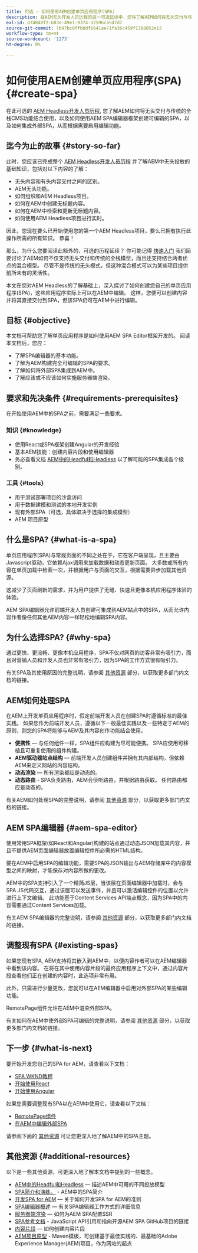 ```yaml
---
title: 可选 — 如何使用AEM创建单页应用程序(SPA)
description: 在AEM无头开发人员历程的这一可选延续中，您将了解AEM如何将无头交付与传统的全栈CMS功能结合使用，以及如何使用AEM SPA编辑器框架创建可编辑的SPA。
exl-id: d74848f2-683e-49e1-9374-32596ca5d7d7
source-git-commit: 7b97bc0ffb0df6641ae71fa36c459f1368052e12
workflow-type: tm+mt
source-wordcount: '1273'
ht-degree: 0%

---
```


# 如何使用AEM创建单页应用程序(SPA) {#create-spa}

在此可选的 [AEM Headless开发人员历程,](overview.md) 您了解AEM如何将无头交付与传统的全栈CMS功能结合使用，以及如何使用AEM SPA编辑器框架创建可编辑的SPA，以及如何集成外部SPA，从而根据需要启用编辑功能。

## 迄今为止的故事 {#story-so-far}

此时，您应该已完成整个 [AEM Headless开发人员历程](overview.md) 并了解AEM中无头投放的基础知识，包括对以下内容的了解：

* 无头内容和有头内容交付之间的区别。
* AEM无头功能。
* 如何组织和AEM Headless项目。
* 如何在AEM中创建无标题内容。
* 如何在AEM中检索和更新无标题内容。
* 如何使用AEM Headless项目进行实时。

因此，您现在要么已开始使用您的第一个AEM Headless项目，要么已拥有执行此操作所需的所有知识。 恭喜！

那么，为什么您要阅读此额外的、可选的历程延续？ 你可能记得 [快速入门](getting-started.md#integration-levels) 我们简要讨论了AEM如何不仅支持无头交付和传统的全栈模型，而且还支持结合两者优点的混合模型。 尽管不是传统的无头模式，但这种混合模式可以为某些项目提供前所未有的灵活性。

本文在您对AEM Headless的了解基础上，深入探讨了如何创建您自己的单页应用程序(SPA)，这些应用程序实际上可以在AEM中编辑。 这样，您便可以创建内容并将其直接交付到SPA，但该SPA仍可在AEM中进行编辑。

## 目标 {#objective}

本文档可帮助您了解单页应用程序是如何使用AEM SPA Editor框架开发的。 阅读本文档后，您应：

* 了解SPA编辑器的基本功能。
* 了解为AEM构建完全可编辑的SPA的要求。
* 了解如何将外部SPA集成到AEM中。
* 了解应该或不应该如何实施服务器端渲染。

## 要求和先决条件 {#requirements-prerequisites}

在开始使用AEM中的SPA之前，需要满足一些要求。

### 知识 {#knowledge}

* 使用React或SPA框架创建Angular的开发经验
* 基本AEM技能：创建内容片段和使用编辑器
* 务必查看文档 [AEM中的Headful和Headless](/help/sites-developing/headful-headless.md) 以了解可能的SPA集成各个级别。

### 工具 {#tools}

* 用于测试部署项目的沙盒访问
* 用于数据建模和测试的本地开发实例
* 现有外部SPA（可选，具体取决于选择的集成模型）
* AEM 项目原型

## 什么是SPA? {#what-is-a-spa}

单页应用程序(SPA)与常规页面的不同之处在于，它在客户端呈现，且主要由Javascript驱动，它依赖Ajax调用来加载数据和动态更新页面。 大多数或所有内容在单页加载中检索一次，并根据用户与页面的交互，根据需要异步加载其他资源。

这减少了页面刷新的需求，并为用户提供了无缝、快速且更像本机应用程序体验的体验。

AEM SPA编辑器允许前端开发人员创建可集成到AEM站点中的SPA，从而允许内容作者像任何其他AEM内容一样轻松地编辑SPA内容。

## 为什么选择SPA? {#why-spa}

通过更快、更流畅、更像本机应用程序，SPA不仅对网页的访客非常有吸引力，而且对营销人员和开发人员也非常有吸引力，因为SPA的工作方式很有吸引力。

有关SPA及其使用原因的完整说明，请参阅 [其他资源](#additional-resources) 部分，以获取更多部门内文档的链接。

## AEM如何处理SPA

在AEM上开发单页应用程序时，假定前端开发人员在创建SPA时遵循标准的最佳实践。 如果您作为前端开发人员，遵循以下一般最佳实践以及一些特定于AEM的原则，则您的SPA将能够与AEM及其内容创作功能结合使用。

* **便携性**  — 与任何组件一样，SPA组件应构建为尽可能便携。 SPA应使用可移植且可重复使用的组件构建。
* **AEM驱动器站点结构**  — 前端开发人员创建组件并拥有其内部结构，但依赖AEM来定义网站的内容结构。
* **动态渲染**  — 所有渲染都应是动态的。
* **动态路由** - SPA负责路由，AEM会侦听路由，并根据路由获取。 任何路由都应是动态的。

有关AEM如何处理SPA的完整说明，请参阅 [其他资源](#additional-resources) 部分，以获取更多部门内文档的链接。

## AEM SPA编辑器 {#aem-spa-editor}

使用常用SPA框架(如React和Angular)构建的站点通过动态JSON加载其内容，并且不提供AEM页面编辑器放置编辑控件所必需的HTML结构。

要在AEM中启用SPA的编辑功能，需要SPA的JSON输出与AEM存储库中的内容模型之间的映射，才能保存对内容所做的更改。

AEM中的SPA支持引入了一个精简JS层，当该层在页面编辑器中加载时，会与SPA JS代码交互，通过该层可以发送事件，并且可以激活编辑控件的位置以允许进行上下文编辑。 此功能基于Content Services API端点概念，因为SPA中的内容需要通过Content Services加载。

有关AEM SPA编辑器的完整说明，请参阅 [其他资源](#additional-resources) 部分，以获取更多部门内文档的链接。

## 调整现有SPA {#existing-spas}

如果您现有SPA, AEM支持将其嵌入到AEM中，以便内容作者可以在AEM编辑器中看到该内容。 在将在其中使用内容片段的最终应用程序上下文中，通过内容片段查看他们正在创建的内容时，此选项非常有用。

此外，只需进行少量更改，您就可以在AEM编辑器中启用对外部SPA的某些编辑功能。

RemotePage组件允许在AEM中渲染外部SPA。

有关如何在AEM中使外部SPA可编辑的完整说明，请参阅 [其他资源](#additional-resources) 部分，以获取更多部门内文档的链接。

## 下一步 {#what-is-next}

要开始开发您自己的SPA for AEM，请查看以下文档：

* [SPA WKND教程](/help/sites-developing/spa-wknd.md)
* [开始使用React](/help/sites-developing/spa-getting-started-react.md)
* [开始使用Angular](/help/sites-developing/spa-getting-started-angular.md)

如果您需要调整现有SPA以在AEM中使用它，请查看以下文档：

* [RemotePage组件](/help/sites-developing/spa-remote-page.md)
* [在AEM中编辑外部SPA](/help/sites-developing/spa-edit-external.md)

请参阅下面的 [其他资源](#additional-resources) 可让您更深入地了解AEM中的SPA主题。

## 其他资源 {#additional-resources}

以下是一些其他资源，可更深入地了解本文档中提到的一些概念。

* [AEM中的Headful和Headless](/help/sites-developing/headful-headless.md)  — 描述AEM中可用的不同投放模型
* [SPA简介和演练。](/help/sites-developing/spa-walkthrough.md) - AEM中的SPA简介
* [开发SPA for AEM](/help/sites-developing/spa-architecture.md)  — 关于如何开发SPA for AEM的准则
* [SPA编辑器概述](/help/sites-developing/spa-overview.md)  — 有关SPA编辑器工作方式的详细信息
* [服务器端渲染](/help/sites-developing/spa-ssr.md)  — 如何为AEM SPA配置SSR
* [SPA参考文档](/help/sites-developing/spa-reference-materials.md) - JavaScript API引用和指向开源AEM SPA GitHub项目的链接
* [内容片段](/help/assets/content-fragments/content-fragments.md)  — 如何创建内容片段
* [AEM项目原型](https://experienceleague.adobe.com/docs/experience-manager-core-components/using/developing/archetype/overview.html) - Maven模板，可创建基于最佳实践的、最基础的Adobe Experience Manager(AEM)项目，作为网站的起点
